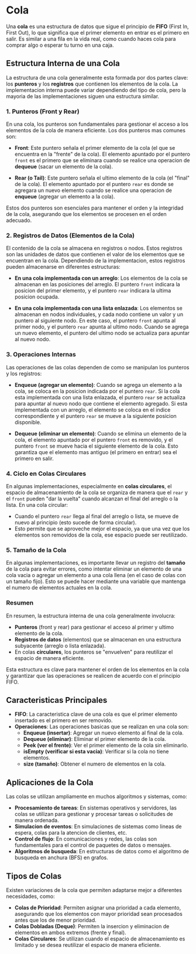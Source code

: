 # Cola

Una **cola** es una estructura de datos que sigue el principio de **FIFO** (First In, First Out), lo que significa que el primer elemento en entrar es el primero en salir. Es similar a una fila en la vida real, como cuando haces cola para comprar algo o esperar tu turno en una caja.

## Estructura Interna de una Cola

La estructura de una cola generalmente esta formada por dos partes clave: los **punteros** y los **registros** que contienen los elementos de la cola. La implementacion interna puede variar dependiendo del tipo de cola, pero la mayoria de las implementaciones siguen una estructura similar.

### 1. **Punteros (Front y Rear)**

En una cola, los punteros son fundamentales para gestionar el acceso a los elementos de la cola de manera eficiente. Los dos punteros mas comunes son:

- **Front**: Este puntero señala el primer elemento de la cola (el que se encuentra en la "frente" de la cola). El elemento apuntado por el puntero `front` es el primero que se eliminara cuando se realice una operacion de **dequeue** (sacar un elemento de la cola).
  
- **Rear (o Tail)**: Este puntero señala el ultimo elemento de la cola (el "final" de la cola). El elemento apuntado por el puntero `rear` es donde se agregara un nuevo elemento cuando se realice una operacion de **enqueue** (agregar un elemento a la cola).

Estos dos punteros son esenciales para mantener el orden y la integridad de la cola, asegurando que los elementos se procesen en el orden adecuado.

### 2. **Registros de Datos (Elementos de la Cola)**

El contenido de la cola se almacena en registros o nodos. Estos registros son las unidades de datos que contienen el valor de los elementos que se encuentran en la cola. Dependiendo de la implementacion, estos registros pueden almacenarse en diferentes estructuras:

- **En una cola implementada con un arreglo**: Los elementos de la cola se almacenan en las posiciones del arreglo. El puntero `front` indicara la posicion del primer elemento, y el puntero `rear` indicara la ultima posicion ocupada.
  
- **En una cola implementada con una lista enlazada**: Los elementos se almacenan en nodos individuales, y cada nodo contiene un valor y un puntero al siguiente nodo. En este caso, el puntero `front` apunta al primer nodo, y el puntero `rear` apunta al ultimo nodo. Cuando se agrega un nuevo elemento, el puntero del ultimo nodo se actualiza para apuntar al nuevo nodo.

### 3. **Operaciones Internas**

Las operaciones de las colas dependen de como se manipulan los punteros y los registros:

- **Enqueue (agregar un elemento)**: Cuando se agrega un elemento a la cola, se coloca en la posicion indicada por el puntero `rear`. Si la cola esta implementada con una lista enlazada, el puntero `rear` se actualiza para apuntar al nuevo nodo que contiene el elemento agregado. Si esta implementada con un arreglo, el elemento se coloca en el indice correspondiente y el puntero `rear` se mueve a la siguiente posicion disponible.

- **Dequeue (eliminar un elemento)**: Cuando se elimina un elemento de la cola, el elemento apuntado por el puntero `front` es removido, y el puntero `front` se mueve hacia el siguiente elemento de la cola. Esto garantiza que el elemento mas antiguo (el primero en entrar) sea el primero en salir.

### 4. **Ciclo en Colas Circulares**

En algunas implementaciones, especialmente en **colas circulares**, el espacio de almacenamiento de la cola se organiza de manera que el `rear` y el `front` pueden "dar la vuelta" cuando alcanzan el final del arreglo o la lista. En una cola circular:

- Cuando el puntero `rear` llega al final del arreglo o lista, se mueve de nuevo al principio (esto sucede de forma circular).
- Esto permite que se aproveche mejor el espacio, ya que una vez que los elementos son removidos de la cola, ese espacio puede ser reutilizado.

### 5. **Tamaño de la Cola**

En algunas implementaciones, es importante llevar un registro del **tamaño** de la cola para evitar errores, como intentar eliminar un elemento de una cola vacia o agregar un elemento a una cola llena (en el caso de colas con un tamaño fijo). Esto se puede hacer mediante una variable que mantenga el numero de elementos actuales en la cola.

### Resumen

En resumen, la estructura interna de una cola generalmente involucra:

- **Punteros** (front y rear) para gestionar el acceso al primer y ultimo elemento de la cola.
- **Registros de datos** (elementos) que se almacenan en una estructura subyacente (arreglo o lista enlazada).
- En colas **circulares**, los punteros se "envuelven" para reutilizar el espacio de manera eficiente.

Esta estructura es clave para mantener el orden de los elementos en la cola y garantizar que las operaciones se realicen de acuerdo con el principio FIFO.

## Caracteristicas Principales

- **FIFO**: La caracteristica clave de una cola es que el primer elemento insertado es el primero en ser removido.
- **Operaciones**: Las operaciones basicas que se realizan en una cola son:
  - **Enqueue (insertar)**: Agregar un nuevo elemento al final de la cola.
  - **Dequeue (eliminar)**: Eliminar el primer elemento de la cola.
  - **Peek (ver el frente)**: Ver el primer elemento de la cola sin eliminarlo.
  - **isEmpty (verificar si esta vacia)**: Verificar si la cola no tiene elementos.
  - **size (tamaño)**: Obtener el numero de elementos en la cola.

## Aplicaciones de la Cola

Las colas se utilizan ampliamente en muchos algoritmos y sistemas, como:

- **Procesamiento de tareas**: En sistemas operativos y servidores, las colas se utilizan para gestionar y procesar tareas o solicitudes de manera ordenada.
- **Simulacion de eventos**: En simulaciones de sistemas como lineas de espera, colas para la atencion de clientes, etc.
- **Control de flujo**: En comunicaciones y redes, las colas son fundamentales para el control de paquetes de datos o mensajes.
- **Algoritmos de busqueda**: En estructuras de datos como el algoritmo de busqueda en anchura (BFS) en grafos.

## Tipos de Colas

Existen variaciones de la cola que permiten adaptarse mejor a diferentes necesidades, como:

- **Colas de Prioridad**: Permiten asignar una prioridad a cada elemento, asegurando que los elementos con mayor prioridad sean procesados antes que los de menor prioridad.
- **Colas Dobladas (Deque)**: Permiten la insercion y eliminacion de elementos en ambos extremos (frente y final).
- **Colas Circulares**: Se utilizan cuando el espacio de almacenamiento es limitado y se desea reutilizar el espacio de manera eficiente.
